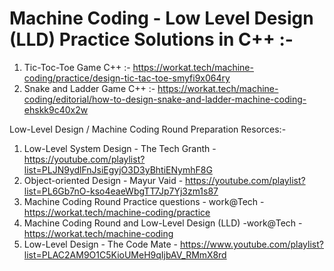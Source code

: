 # Machine Coding - Low Level Design (LLD) Practice Solutions in C++ :- 
1. Tic-Toc-Toe Game C++ :- https://workat.tech/machine-coding/practice/design-tic-tac-toe-smyfi9x064ry
2. Snake and Ladder Game C++ :- https://workat.tech/machine-coding/editorial/how-to-design-snake-and-ladder-machine-coding-ehskk9c40x2w

Low-Level Design / Machine Coding Round Preparation Resorces:- 

1. Low-Level System Design - The Tech Granth - https://youtube.com/playlist?list=PLJN9ydlFnJsiEgyjO3D3yBhtiENymhF8G
2. Object-oriented Design - Mayur Vaid - https://youtube.com/playlist?list=PL6Gb7nO-kso4eaeWbgTT7Jp7Yj3zm1s87
3. Machine Coding Round Practice questions - work@Tech - https://workat.tech/machine-coding/practice
4. Machine Coding Round and Low-Level Design (LLD) -work@Tech - https://workat.tech/machine-coding
5. Low-Level Design - The Code Mate - https://www.youtube.com/playlist?list=PLAC2AM9O1C5KioUMeH9qIjbAV_RMmX8rd

